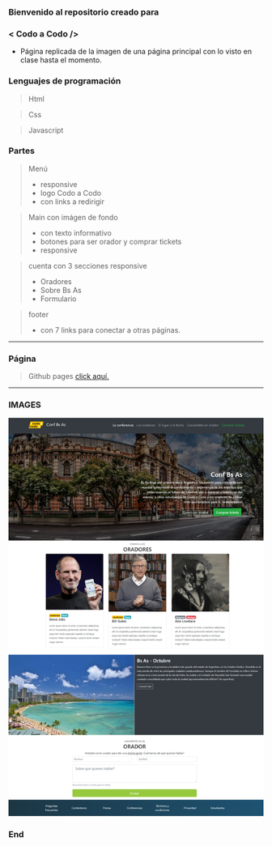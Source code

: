 
### Bienvenido al repositorio creado para
### <  Codo a Codo  />
- Página replicada de la imagen de una página principal con lo visto en clase hasta el momento.

### Lenguajes de programación
> Html

>Css

>Javascript


### Partes
>Menú
>+ responsive
>+ logo Codo a Codo
>+ con links a redirigir

>Main con imágen de fondo
>+ con texto informativo
>+ botones para ser orador y comprar tickets
>+ responsive

>cuenta con 3 secciones responsive
>+ Oradores
>+ Sobre Bs As
>+ Formulario

>footer
>+ con 7 links para conectar a otras páginas.
                          
----

### Página
>Github pages [click aquí.](https://pablochavez22.github.io/codoacodo/)
                
----

### IMAGES
![imagen final del front a realizar](https://github.com/PabloChavez22/codoacodo/blob/main/media/final_front_2021.jpg)


### End
